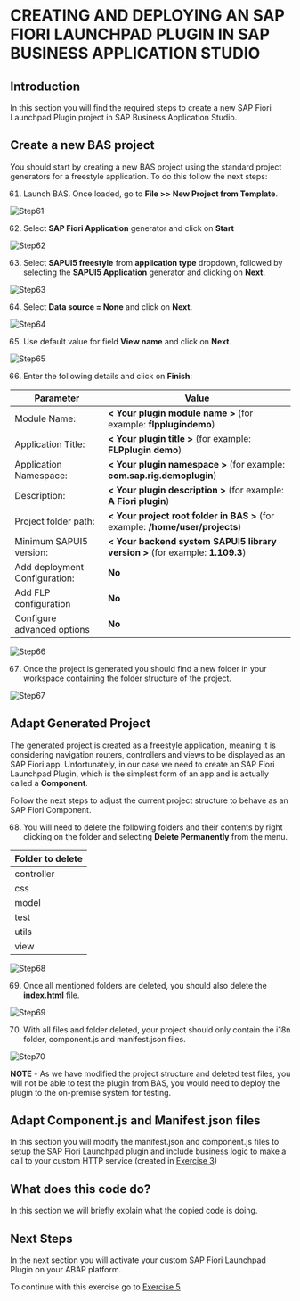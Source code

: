 # CREATING AND DEPLOYING AN SAP FIORI LAUNCHPAD PLUGIN IN SAP BUSINESS APPLICATION STUDIO

## Introduction
In this section you will find the required steps to create a new SAP Fiori Launchpad Plugin project in SAP Business Application Studio.

## Create a new BAS project
You should start by creating a new BAS project using the standard project generators for a freestyle application. To do this follow the next steps:

61. Launch BAS. Once loaded, go to **File >> New Project from Template**.

  ![Step61](images/step61.png)

62. Select **SAP Fiori Application** generator and click on **Start**

  ![Step62](images/step62.png)

63. Select **SAPUI5 freestyle** from **application type** dropdown, followed by selecting the **SAPUI5 Application** generator and clicking on **Next**.

  ![Step63](images/step63.png)

64. Select **Data source = None** and click on **Next**.

  ![Step64](images/step64.png)

65. Use default value for field **View name** and click on **Next**.

  ![Step65](images/step65.png)

66. Enter the following details and click on **Finish**:

| **Parameter**                 | **Value**                                                                        |
|-------------------------------|------------------------------------------------------------------------------|
| Module Name:                  | **< Your plugin module name >** (for example: **flpplugindemo**)               |
| Application Title:            | **< Your plugin title >** (for example: **FLPplugin demo**)                    |
| Application Namespace:        | **< Your plugin namespace >** (for example: **com.sap.rig.demoplugin**)        |
| Description:                  | **< Your plugin description >** (for example: **A Fiori plugin**)              |
| Project folder path:          | **< Your project root folder in BAS >** (for example: **/home/user/projects**) |
| Minimum SAPUI5 version:       | **< Your backend system SAPUI5 library version >** (for example: **1.109.3**)  |
| Add deployment Configuration: | **No**                                                                       |
| Add FLP configuration         | **No**                                                                       |
| Configure advanced options    | **No**                                                                       |

  ![Step66](images/step66.png)

67. Once the project is generated you should find a new folder in your workspace containing the folder structure of the project.

  ![Step67](images/step67.png)

## Adapt Generated Project
The generated project is created as a freestyle application, meaning it is considering navigation routers, controllers and views to be displayed as an SAP Fiori app. Unfortunately, in our case we need to create an SAP Fiori Launchpad Plugin, which is the simplest form of an app and is actually called a **Component**.

Follow the next steps to adjust the current project structure to behave as an SAP Fiori Component.

68. You will need to delete the following folders and their contents by right clicking on the folder and selecting **Delete Permanently** from the menu.

| Folder to delete |
|------------------|
| controller       |
| css              |
| model            |
| test             |
| utils            |
| view             |

  ![Step68](images/step68.png)

69. Once all mentioned folders are deleted, you should also delete the **index.html** file.

  ![Step69](images/step69.png)

70. With all files and folder deleted, your project should only contain the i18n folder, component.js and manifest.json files.

  ![Step70](images/step70.png)

**NOTE** - As we have modified the project structure and deleted test files, you will not be able to test the plugin from BAS, you would need to deploy the plugin to the on-premise system for testing.

## Adapt Component.js and Manifest.json files
In this section you will modify the manifest.json and component.js files to setup the SAP Fiori Launchpad plugin and include business logic to make a call to your custom HTTP service (created in [Exercise 3](../ex_3))

## What does this code do?
In this section we will briefly explain what the copied code is doing.

## Next Steps
In the next section you will activate your custom SAP Fiori Launchpad Plugin on your ABAP platform.

To continue with this exercise go to [Exercise 5](../ex_5)
